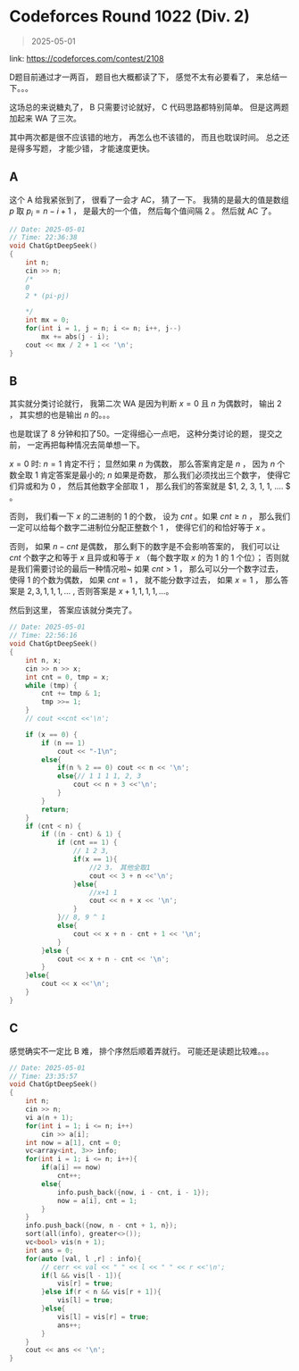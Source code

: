 # Codeforces Round 1022 (Div. 2)

> 2025-05-01

link: https://codeforces.com/contest/2108

D题目前通过才一两百， 题目也大概都读了下， 感觉不太有必要看了， 来总结一下。。。

这场总的来说糖丸了， B 只需要讨论就好， C 代码思路都特别简单。 但是这两题加起来 WA 了三次。

其中两次都是很不应该错的地方， 再怎么也不该错的， 而且也耽误时间。  总之还是得多写题， 才能少错， 才能速度更快。

## A

这个 A 给我紧张到了， 很看了一会才 AC， 猜了一下。 我猜的是最大的值是数组 $p$ 取 $p_{i} = n - i + 1$ ， 是最大的一个值， 然后每个值间隔 2 。 然后就 AC 了。

```cpp
// Date: 2025-05-01
// Time: 22:36:38
void ChatGptDeepSeek()
{
    int n;
    cin >> n;
    /*
    0
    2 * (pi-pj)

    */
    int mx = 0;
    for(int i = 1, j = n; i <= n; i++, j--)
        mx += abs(j - i);
    cout << mx / 2 + 1 << '\n';
}
```

## B

其实就分类讨论就行， 我第二次 WA 是因为判断 $x = 0$ 且 $n$ 为偶数时， 输出 $2$ ， 其实想的也是输出 $n$ 的。。。

也是耽误了 8 分钟和扣了50。一定得细心一点吧， 这种分类讨论的题， 提交之前， 一定再把每种情况去简单想一下。

$x = 0$ 时: $n = 1$ 肯定不行； 显然如果 $n$ 为偶数， 那么答案肯定是 $n$ ， 因为 $n$ 个数全取 $1$ 肯定答案是最小的; $n$ 如果是奇数， 那么我们必须找出三个数字， 使得它们异或和为 $0$ ， 然后其他数字全部取 $1$ ， 那么我们的答案就是 $1, 2, 3, 1, 1, .... $ 。

否则， 我们看一下 $x$ 的二进制的 $1$ 的个数， 设为 $cnt$ 。如果 $cnt \ge n$ ， 那么我们一定可以给每个数字二进制位分配正整数个 $1$ ， 使得它们的和恰好等于 $x$ 。

否则， 如果 $n- cnt$ 是偶数， 那么剩下的数字是不会影响答案的， 我们可以让 $cnt$ 个数字之和等于 $x$ 且异或和等于 $x$ （每个数字取 $x$ 的为 $1$ 的 1 个位）； 否则就是我们需要讨论的最后一种情况啦~ 如果 $cnt > 1$ ， 那么可以分一个数字过去， 使得 $1$ 的个数为偶数， 如果 $cnt = 1$ ， 就不能分数字过去， 如果 $x = 1$ ， 那么答案是 $2, 3, 1, 1, 1 , ...$ , 否则答案是 $x + 1, 1, 1, 1, ...$。

然后到这里， 答案应该就分类完了。

```cpp
// Date: 2025-05-01
// Time: 22:56:16
void ChatGptDeepSeek()
{
    int n, x;
    cin >> n >> x;
    int cnt = 0, tmp = x;
    while (tmp) {
        cnt += tmp & 1;
        tmp >>= 1;
    }
    // cout <<cnt <<'\n';

    if (x == 0) {
        if (n == 1)
            cout << "-1\n";
        else{
            if(n % 2 == 0) cout << n << '\n';
            else{// 1 1 1 1, 2, 3
                cout << n + 3 <<'\n';
            }
        }
        return;
    }
    if (cnt < n) {
        if ((n - cnt) & 1) {
            if (cnt == 1) {
                // 1 2 3, 
                if(x == 1){
                    //2 3， 其他全取1
                    cout << 3 + n <<'\n';
                }else{
                    //x+1 1
                    cout << n + x << '\n';
                }
            }// 8, 9 ^ 1
            else{
                cout << x + n - cnt + 1 << '\n';
            }
        }else {
            cout << x + n - cnt << '\n';
        }
    }else{
        cout << x <<'\n';
    }
}
```

## C

感觉确实不一定比 B 难， 排个序然后顺着弄就行。 可能还是读题比较难。。。

```cpp
// Date: 2025-05-01
// Time: 23:35:57
void ChatGptDeepSeek()
{
    int n;
    cin >> n;
    vi a(n + 1);
    for(int i = 1; i <= n; i++)
        cin >> a[i];
    int now = a[1], cnt = 0;
    vc<array<int, 3>> info;
    for(int i = 1; i <= n; i++){
        if(a[i] == now)
            cnt++;
        else{
            info.push_back({now, i - cnt, i - 1});
            now = a[i], cnt = 1;
        }
    }
    info.push_back({now, n - cnt + 1, n});
    sort(all(info), greater<>());
    vc<bool> vis(n + 1);
    int ans = 0;
    for(auto [val, l ,r] : info){
        // cerr << val << " " << l << " " << r <<'\n';
        if(l && vis[l - 1]){
            vis[r] = true;
        }else if(r < n && vis[r + 1]){
            vis[l] = true;
        }else{
            vis[l] = vis[r] = true;
            ans++;
        }
    }
    cout << ans << '\n';
}
```
